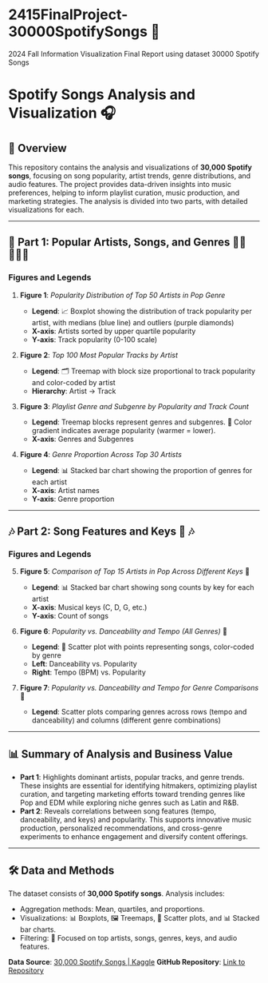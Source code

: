 # 2415FinalProject-30000SpotifySongs 🎵
2024 Fall Information Visualization Final Report using dataset 30000 Spotify Songs

# Spotify Songs Analysis and Visualization 🎧

## 🌟 Overview
This repository contains the analysis and visualizations of **30,000 Spotify songs**, focusing on song popularity, artist trends, genre distributions, and audio features. The project provides data-driven insights into music preferences, helping to inform playlist curation, music production, and marketing strategies. The analysis is divided into two parts, with detailed visualizations for each.

---

## 🎤 Part 1: Popular Artists, Songs, and Genres 👩‍🎤👨‍🎤🎶
### **Figures and Legends**
1. **Figure 1**: *Popularity Distribution of Top 50 Artists in Pop Genre*  
   - **Legend**: 📈 Boxplot showing the distribution of track popularity per artist, with medians (blue line) and outliers (purple diamonds)  
   - **X-axis**: Artists sorted by upper quartile popularity
   - **Y-axis**: Track popularity (0-100 scale)

2. **Figure 2**: *Top 100 Most Popular Tracks by Artist*  
   - **Legend**: 🗂️ Treemap with block size proportional to track popularity and color-coded by artist
   - **Hierarchy**: Artist → Track

3. **Figure 3**: *Playlist Genre and Subgenre by Popularity and Track Count*  
   - **Legend**: Treemap blocks represent genres and subgenres. 🎨 Color gradient indicates average popularity (warmer = lower).  
   - **X-axis**: Genres and Subgenres 

4. **Figure 4**: *Genre Proportion Across Top 30 Artists*  
   - **Legend**: 📊 Stacked bar chart showing the proportion of genres for each artist 
   - **X-axis**: Artist names
   - **Y-axis**: Genre proportion

---

## 🎶 Part 2: Song Features and Keys 🎹 🎶
### **Figures and Legends**
5. **Figure 5**: *Comparison of Top 15 Artists in Pop Across Different Keys* 🎼
   - **Legend**: 📊 Stacked bar chart showing song counts by key for each artist  
   - **X-axis**: Musical keys (C, D, G, etc.)
   - **Y-axis**: Count of songs

6. **Figure 6**: *Popularity vs. Danceability and Tempo (All Genres)* 🥁
   - **Legend**: 💬 Scatter plot with points representing songs, color-coded by genre 
   - **Left**: Danceability vs. Popularity
   - **Right**: Tempo (BPM) vs. Popularity

7. **Figure 7**: *Popularity vs. Danceability and Tempo for Genre Comparisons* 💃
   - **Legend**: Scatter plots comparing genres across rows (tempo and danceability) and columns (different genre combinations)

---

## 📊 Summary of Analysis and Business Value
- **Part 1**: Highlights dominant artists, popular tracks, and genre trends. These insights are essential for identifying hitmakers, optimizing playlist curation, and targeting marketing efforts toward trending genres like Pop and EDM while exploring niche genres such as Latin and R&B.
- **Part 2**: Reveals correlations between song features (tempo, danceability, and keys) and popularity. This supports innovative music production, personalized recommendations, and cross-genre experiments to enhance engagement and diversify content offerings.

---

## 🛠️ Data and Methods
The dataset consists of **30,000 Spotify songs**. Analysis includes:
- Aggregation methods: Mean, quartiles, and proportions.
- Visualizations: 📊 Boxplots, 🖼️ Treemaps, 💬 Scatter plots, and 📊 Stacked bar charts.
- Filtering: 🎯 Focused on top artists, songs, genres, keys, and audio features.

**Data Source**: [30,000 Spotify Songs | Kaggle]([https://www.kaggle.com/datasets](https://www.kaggle.com/datasets/joebeachcapital/30000-spotify-songs/data))  
**GitHub Repository**: [Link to Repository](https://github.com/jessie7pc/2415FinalProject-30000SpotifySongs/)


